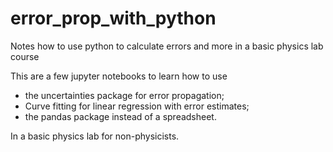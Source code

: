 # error_prop_with_python
Notes how to use python to calculate errors and more in a basic physics lab course

This are a few jupyter notebooks to learn how to use
  - the uncertainties package for error propagation;
  - Curve fitting for linear regression with error estimates;
  - the pandas package instead of a spreadsheet.

In a basic physics lab for non-physicists.
